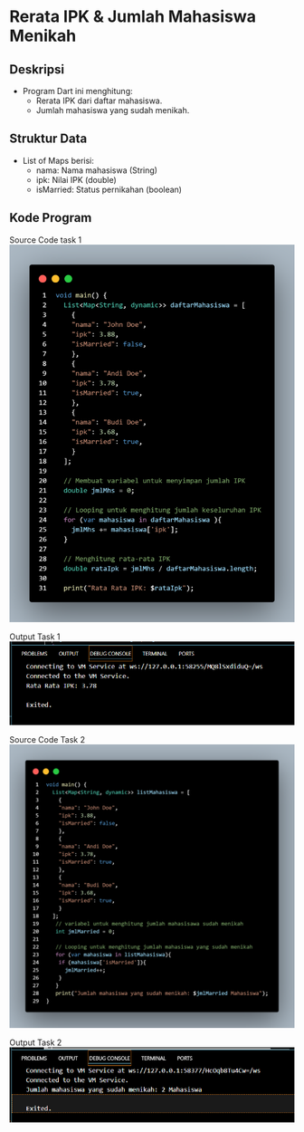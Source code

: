 # Rerata IPK & Jumlah Mahasiswa Menikah

## Deskripsi
- Program Dart ini menghitung:
    - Rerata IPK dari daftar mahasiswa.
    - Jumlah mahasiswa yang sudah menikah.

## Struktur Data
- List of Maps berisi:
    - nama: Nama mahasiswa (String)
    - ipk: Nilai IPK (double)
    - isMarried: Status pernikahan (boolean)

## Kode Program
Source Code task 1
![alt text](screenshot/code_task1.png)

Output Task 1
![alt text](screenshot/task1.png)

Source Code Task 2
![screenshot/code_task2.png](screenshot/code_task2.png)

Output Task 2
![screenshot/task2.png](screenshot/task2.png)
